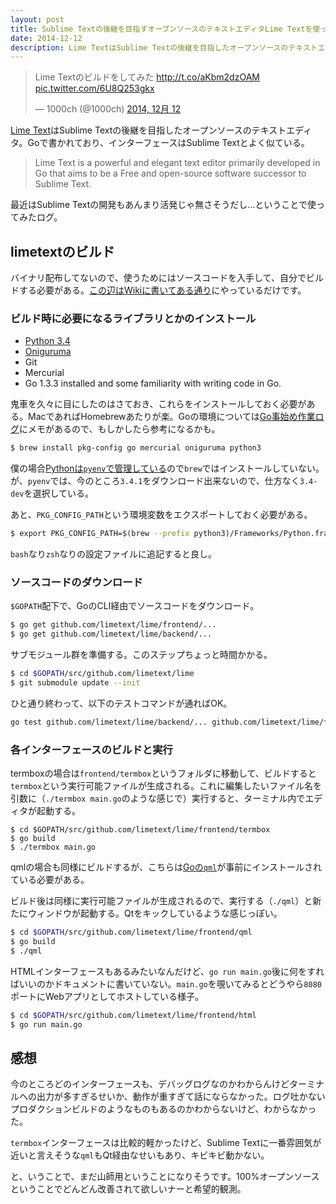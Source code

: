 ```yaml
---
layout: post
title: Sublime Textの後継を目指すオープンソースのテキストエディタLime Textを使った感想
date: 2014-12-12
description: Lime TextはSublime Textの後継を目指したオープンソースのテキストエディタ。
---
```


<blockquote class="twitter-tweet" lang="ja"><p>Lime Textのビルドをしてみた <a href="http://t.co/aKbm2dzOAM">http://t.co/aKbm2dzOAM</a> <a href="http://t.co/6U8Q253gkx">pic.twitter.com/6U8Q253gkx</a></p>&mdash; 1000ch (@1000ch) <a href="https://twitter.com/1000ch/status/543280276399337473">2014, 12月 12</a></blockquote>

[Lime Text](http://limetext.org/)はSublime Textの後継を目指したオープンソースのテキストエディタ。Goで書かれており、インターフェースはSublime Textとよく似ている。

>Lime Text is a powerful and elegant text editor primarily developed in Go that aims to be a Free and open-source software successor to Sublime Text.

最近はSublime Textの開発もあんまり活発じゃ無さそうだし…ということで使ってみたログ。

## limetextのビルド

バイナリ配布してないので、使うためにはソースコードを入手して、自分でビルドする必要がある。[この辺はWikiに書いてある通り](https://github.com/limetext/lime/wiki/Building)にやっているだけです。

### ビルド時に必要になるライブラリとかのインストール

- [Python 3.4](https://www.python.org/download/releases/3.4.0/)
- [Oniguruma](http://www.geocities.jp/kosako3/oniguruma/index_ja.html)
- Git
- Mercurial
- Go 1.3.3 installed and some familiarity with writing code in Go.

鬼車を久々に目にしたのはさておき、これらをインストールしておく必要がある。MacであればHomebrewあたりが楽。Goの環境については[Go事始め作業ログ](http://qiita.com/1000ch/items/e42e7c28cf7a7b798a02)にメモがあるので、もしかしたら参考になるかも。

```bash
$ brew install pkg-config go mercurial oniguruma python3
```

僕の場合[Pythonは`pyenv`で管理している](http://qiita.com/1000ch/items/93841f76ea52551b6a97)ので`brew`ではインストールしていない。が、`pyenv`では、今のところ`3.4.1`をダウンロード出来ないので、仕方なく`3.4-dev`を選択している。

あと、`PKG_CONFIG_PATH`という環境変数をエクスポートしておく必要がある。

```bash
$ export PKG_CONFIG_PATH=$(brew --prefix python3)/Frameworks/Python.framework/Versions/3.4/lib/pkgconfig
```

`bash`なり`zsh`なりの設定ファイルに追記すると良し。

### ソースコードのダウンロード

`$GOPATH`配下で、GoのCLI経由でソースコードをダウンロード。

```bash
$ go get github.com/limetext/lime/frontend/...
$ go get github.com/limetext/lime/backend/...
```

サブモジュール群を準備する。このステップちょっと時間かかる。

```bash
$ cd $GOPATH/src/github.com/limetext/lime
$ git submodule update --init
```

ひと通り終わって、以下のテストコマンドが通ればOK。

```bash
go test github.com/limetext/lime/backend/... github.com/limetext/lime/frontend/...
```

### 各インターフェースのビルドと実行

termboxの場合は`frontend/termbox`というフォルダに移動して、ビルドすると`termbox`という実行可能ファイルが生成される。これに編集したいファイル名を引数に（`./termbox main.go`のような感じで）実行すると、ターミナル内でエディタが起動する。

```
$ cd $GOPATH/src/github.com/limetext/lime/frontend/termbox
$ go build
$ ./termbox main.go
```

qmlの場合も同様にビルドするが、こちらは[Goの`qml`](https://github.com/go-qml/qml)が事前にインストールされている必要がある。

ビルド後は同様に実行可能ファイルが生成されるので、実行する（`./qml`）と新たにウィンドウが起動する。Qtをキックしているような感じっぽい。

```bash
$ cd $GOPATH/src/github.com/limetext/lime/frontend/qml
$ go build
$ ./qml
```

HTMLインターフェースもあるみたいなんだけど、`go run main.go`後に何をすればいいのかドキュメントに書いていない。`main.go`を覗いてみるとどうやら`8080`ポートにWebアプリとしてホストしている様子。

```bash
$ cd $GOPATH/src/github.com/limetext/lime/frontend/html
$ go run main.go
```

## 感想

今のところどのインターフェースも、デバッグログなのかわからんけどターミナルへの出力が多すぎるせいか、動作が重すぎて話にならなかった。ログ吐かないプロダクションビルドのようなものもあるのかわからないけど、わからなかった。

`termbox`インターフェースは比較的軽かったけど、Sublime Textに一番雰囲気が近いと言えそうな`qml`もQt経由なせいもあり、キビキビ動かない。

と、いうことで、まだ山師用ということになりそうです。100%オープンソースということでどんどん改善されて欲しいナーと希望的観測。